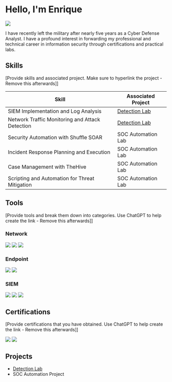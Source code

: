 # Hello, I'm Enrique
<a href="https://linkedin.com/in/enrique-medinajr/"><img src="https://img.shields.io/badge/-LinkedIn-0072b1?&style=for-the-badge&logo=linkedin&logoColor=white" /></a>

I have recently left the military after nearly five years as a Cyber Defense Analyst. I have a profound interest in forwarding my professional and technical career in information security through certifications and 
practical labs. 

## Skills
[Provide skills and associated project. Make sure to hyperlink the project - Remove this afterwards]]

| Skill                                         | Associated Project         |
|-----------------------------------------------|----------------------------|
| SIEM Implementation and Log Analysis          | <a href="https://github.com/enriquemed23/Detection-Lab/tree/main">Detection Lab</a>|
| Network Traffic Monitoring and Attack Detection | <a href="https://github.com/enriquemed23/Detection-Lab/tree/main">Detection Lab</a>|
| Security Automation with Shuffle SOAR         | SOC Automation Lab|
| Incident Response Planning and Execution      | SOC Automation Lab|
| Case Management with TheHive                  | SOC Automation Lab|
| Scripting and Automation for Threat Mitigation | SOC Automation Lab|

## Tools
[Provide tools and break them down into categories. Use ChatGPT to help create the link - Remove this afterwards]]

### Network
<div>
    <img src="https://img.shields.io/badge/-Wireshark-1679A7?&style=for-the-badge&logo=Wireshark&logoColor=white" />
    <img src="https://img.shields.io/badge/-Suricata-EF3B2D?&style=for-the-badge&logo=Suricata&logoColor=white" />
    <img src="https://img.shields.io/badge/-Zeek-777BB4?&style=for-the-badge&logo=Zeek&logoColor=white" />
</div>

### Endpoint
<div>
    <img src="https://img.shields.io/badge/-Microsoft_Defender_for_Endpoint-00A4EF?&style=for-the-badge&logo=Microsoft&logoColor=white" />
    <img src="https://img.shields.io/badge/-Velociraptor-4B275F?&style=for-the-badge&logo=Velociraptor&logoColor=white" />
</div>

### SIEM
<div>
    <img src="https://img.shields.io/badge/-Microsoft_Sentinel-0078D4?&style=for-the-badge&logo=Microsoft&logoColor=white" />
    <img src="https://img.shields.io/badge/-Splunk-000000?&style=for-the-badge&logo=Splunk&logoColor=white" />
    <img src="https://img.shields.io/badge/-Elastic-005571?&style=for-the-badge&logo=Elastic&logoColor=white" />
</div>

## Certifications
[Provide certifications that you have obtained. Use ChatGPT to help create the link - Remove this afterwards]]
<div>
<img src="https://img.shields.io/badge/-GCIH-FFD700?style=for-the-badge&logo=GIAC&logoColor=FF0000" />
<img src="https://img.shields.io/badge/-GSEC-FFD700?style=for-the-badge&logo=GIAC&logoColor=000080" />
</div>

## Projects
- <a href="https://github.com/enriquemed23/Detection-Lab/tree/main">Detection Lab</a>
- SOC Automation Project
